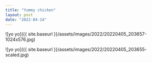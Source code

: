 ```yaml
---
title: "Yummy chicken"
layout: post
date: "2022-04-14"
---
```


![yo yo]({{ site.baseurl }}/assets/images/2022/20220405_203657-1024x576.jpg)

![yo yo]({{ site.baseurl }}/assets/images/2022/20220405_203655-scaled.jpg)
